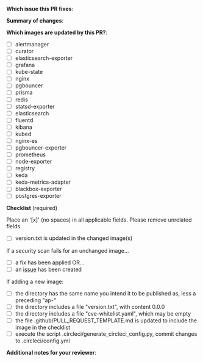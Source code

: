 <!--
Thank you for contributing to astronomer/ap-vendor!

When you push to any branch, CI will run:
- build all images
- security scan all images

When your change is merged to master:
- build all images
- security scan all images
- any images where the version is not published to Dockerhub, then publish
-->

**Which issue this PR fixes**:

<!-- if applicable, otherwise just delete the header -->

**Summary of changes**:

<!-- required -->

**Which images are updated by this PR?**:

<!-- required -->

- [ ] alertmanager
- [ ] curator
- [ ] elasticsearch-exporter
- [ ] grafana
- [ ] kube-state
- [ ] nginx
- [ ] pgbouncer
- [ ] prisma
- [ ] redis
- [ ] statsd-exporter
- [ ] elasticsearch
- [ ] fluentd
- [ ] kibana
- [ ] kubed
- [ ] nginx-es
- [ ] pgbouncer-exporter
- [ ] prometheus
- [ ] node-exporter
- [ ] registry
- [ ] keda
- [ ] keda-metrics-adapter
- [ ] blackbox-exporter
- [ ] postgres-exporter

**Checklist** (required)

Place an '[x]' (no spaces) in all applicable fields. Please remove unrelated fields.

- [ ] version.txt is updated in the changed image(s)

If a security scan fails for an unchanged image...

- [ ]  a fix has been applied OR...
- [ ]  an [issue](<!-- link to the issue -->) has been created

<!--
Please give it a shot to fix any security issue, even if unrelated to your change.
-->

If adding a new image:

- [ ] the directory has the same name you intend it to be published as, less a preceding "ap-"
- [ ] the directory includes a file "version.txt", with content 0.0.0
- [ ] the directory includes a file "cve-whitelist.yaml", which may be empty
- [ ] the file .github/PULL_REQUEST_TEMPLATE.md is updated to include the image in the checklist
- [ ] execute the script .circleci/generate_circleci_config.py, commit changes to .circleci/config.yml

**Additional notes for your reviewer**:

